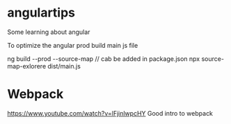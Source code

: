 # angulartips
Some learning about angular

To optimize the angular prod build main js file

ng build --prod --source-map // cab be added in package.json
npx source-map-exlorere dist/main.js 

# Webpack
https://www.youtube.com/watch?v=lFjinlwpcHY Good intro to webpack
